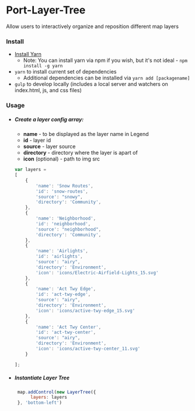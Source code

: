 # Port-Layer-Tree
Allow users to interactively organize and reposition different map layers


### Install
- [Install Yarn](https://yarnpkg.com/docs/install)
  - Note: You can install yarn via npm if you wish, but it's not ideal - `npm install -g yarn`
- `yarn` to install current set of dependencies
  - Additional dependencies can be installed via `yarn add [packagename]`
- `gulp` to develop locally (includes a local server and watchers on index.html, js, and css files)


### Usage
- ##### Create a layer config array:
    - **name** - to be displayed as the layer name in Legend
    - **id** - layer id
    - **source** - layer source
    - **directory** - directory where the layer is apart of
    - **icon** (optional) - path to img src

     ```javascript
     var layers =
     [
         {
             'name': 'Snow Routes',
             'id': 'snow-routes',
             'source': "snowy",
             'directory': 'Community',
         },
         {
             'name': 'Neighborhood',
             'id': 'neighborhood',
             'source': "neighborhood",
             'directory': 'Community',
         },
         {
             'name': 'Airlights',
             'id': 'airlights',
             'source': "airy",
             'directory': 'Environment',
             'icon': 'icons/Electric-Airfield-Lights_15.svg'
         },
         {
             'name': 'Act Twy Edge',
             'id': 'act-twy-edge',
             'source': "airy",
             'directory': 'Environment',
             'icon': 'icons/active-twy-edge_15.svg'
         },
         {
             'name': 'Act Twy Center',
             'id': 'act-twy-center',
             'source': "airy",
             'directory': 'Environment',
             'icon': 'icons/active-twy-center_11.svg'
         }

     ];
     ```
- ##### Instantiate Layer Tree
  ```javascript
   map.addControl(new LayerTree({
        layers: layers
   }, 'bottom-left')
  ```